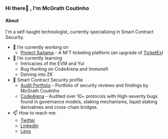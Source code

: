 ### Hi there👋 , I'm McGrath Coutinho

#### About
I'm a self-taught technologist, currently specializing in Smart Contract Security.  


- 🔭 I’m currently working on
  - [Project Saitama](https://github.com/rpenn/saitama) - A NFT ticketing platform (an upgrade of [TicketEx](https://github.com/mcgrathcoutinho/ticket-ex))
- 🌱 I’m currently learning
  - Intricacies of the EVM and Yul
  - Bug Hunting on Code4rena and Immunefi
  - Delving into ZK
- 📝 Smart Contract Security profile
  - [Audit Portfolio](https://github.com/mcgrathcoutinho/audit-portfolio) - Portfolio of security reviews and findings by McGrath Coutinho
  - [Code4rena](https://code4rena.com/@MrPotatoMagic) - Audited over 10+ protocols with High-severity bugs found in governance models, staking mechanisms, liquid staking derivatives and cross-chain bridges.
- 📫 How to reach me:
  - [Twitter](https://twitter.com/McgrathCoutinho)
  - [LinkedIn](https://www.linkedin.com/in/mcgrathcoutinho/)
  - [Lens](https://www.lensfrens.xyz/mcgrathcoutinho.lens)


